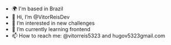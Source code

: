 - 🌍 I'm based in Brazil
- 👋 Hi, I’m @VitorReisDev
- 👀 I’m interested in new challenges
- 🌱 I’m currently learning frontend 
- 📫 How to reach me: @vitorreis5323 and hugov5323gmail.com

<!---
VitorReisDev/VitorReisDev is a ✨ special ✨ repository because its `README.md` (this file) appears on your GitHub profile.
You can click the Preview link to take a look at your changes.
--->
